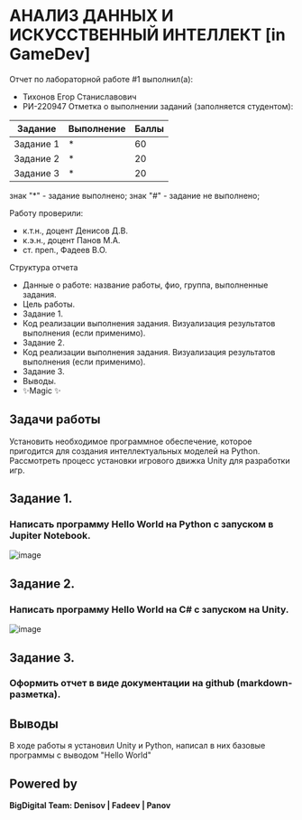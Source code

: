 # АНАЛИЗ ДАННЫХ И ИСКУССТВЕННЫЙ ИНТЕЛЛЕКТ [in GameDev]
Отчет по лабораторной работе #1 выполнил(а):
- Тихонов Егор Станиславович
- РИ-220947
Отметка о выполнении заданий (заполняется студентом):

| Задание | Выполнение | Баллы |
| ------ | ------ | ------ |
| Задание 1 | * | 60 |
| Задание 2 | * | 20 |
| Задание 3 | * | 20 |

знак "*" - задание выполнено; знак "#" - задание не выполнено;

Работу проверили:
- к.т.н., доцент Денисов Д.В.
- к.э.н., доцент Панов М.А.
- ст. преп., Фадеев В.О.

Структура отчета

- Данные о работе: название работы, фио, группа, выполненные задания.
- Цель работы.
- Задание 1.
- Код реализации выполнения задания. Визуализация результатов выполнения (если применимо).
- Задание 2.
- Код реализации выполнения задания. Визуализация результатов выполнения (если применимо).
- Задание 3.
- Выводы.
- ✨Magic ✨
## Задачи работы
Установить необходимое программное обеспечение, которое пригодится для создания интеллектуальных моделей на Python. Рассмотреть процесс установки игрового движка Unity для разработки игр.
## Задание 1. 
### Написать программу Hello World на Python с запуском в Jupiter Notebook.
![image](https://github.com/Seclud/Urfu-data-analysis/assets/82933148/581d46f1-1f8f-444f-a328-8e4cd31b7e7c)

## Задание 2.
### Написать программу Hello World на C# с запуском на Unity.
![image](https://github.com/Seclud/Urfu-data-analysis/assets/82933148/fc8be284-4909-4221-9fee-4a0ceb0dc446)

## Задание 3.
### Оформить отчет в виде документации на github (markdown-разметка).


## Выводы

В ходе работы я установил Unity и Python, написал в них базовые программы с выводом "Hello World"

## Powered by

**BigDigital Team: Denisov | Fadeev | Panov**
